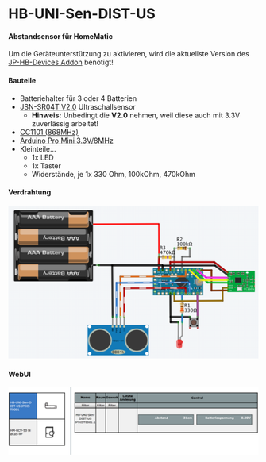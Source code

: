 # HB-UNI-Sen-DIST-US
#### Abstandsensor für HomeMatic

Um die Geräteunterstützung zu aktivieren, wird die aktuellste Version des [JP-HB-Devices Addon](https://github.com/jp112sdl/JP-HB-Devices-addon/releases/latest) benötigt!

#### Bauteile
- Batteriehalter für 3 oder 4 Batterien
- [JSN-SR04T V2.0](https://de.aliexpress.com/item/Integrated-Ultrasonic-Module-Distance-Measuring-Sensor-Module-Reversing-Radar-Waterproof/32312190912.html) Ultraschallsensor
  - **Hinweis:** Unbedingt die **V2.0** nehmen, weil diese auch mit 3.3V zuverlässig arbeitet!
- [CC1101 (868MHz)](https://de.aliexpress.com/item/CC1101-Wireless-Module-Long-Distance-Transmission-Antenna-868MHZ-M115-For-FSK-GFSK-ASK-OOK-MSK-64/32635393463.html) 
- [Arduino Pro Mini 3.3V/8MHz](https://de.aliexpress.com/item/Free-Shipping-1pcs-pro-mini-atmega328-Pro-Mini-328-Mini-ATMEGA328-3-3V-8MHz-for-Arduino/32342672626.html)
- Kleinteile...
  - 1x LED
  - 1x Taster
  - Widerstände, je 1x 330 Ohm, 100kOhm, 470kOhm

#### Verdrahtung
![wiring](Images/wiring.png)

#### WebUI
![ccustatus](Images/CCU_Status.png)
